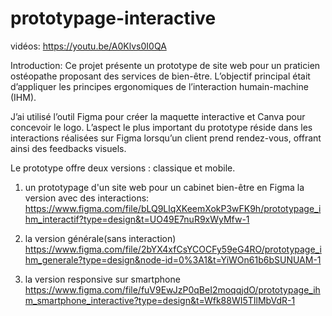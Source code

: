 # prototypage-interactive

vidéos: https://youtu.be/A0Klvs0I0QA

Introduction: Ce projet présente un prototype de site web pour un praticien ostéopathe proposant des services de bien-être. L’objectif principal était d’appliquer les principes ergonomiques de l’interaction humain-machine (IHM).

J’ai utilisé l’outil Figma pour créer la maquette interactive et Canva pour concevoir le logo. L’aspect le plus important du prototype réside dans les interactions réalisées sur Figma lorsqu’un client prend rendez-vous, offrant ainsi des feedbacks visuels. 

Le prototype offre deux versions : classique et mobile.

1. un prototypage d'un site web pour un cabinet bien-être en Figma
   la version avec des interactions:
   https://www.figma.com/file/bLQ9LlqXKeemXokP3wFK9h/prototypage_ihm_interactif?type=design&t=UO49E7nuR9xWyMfw-1


2. la version générale(sans interaction)
   https://www.figma.com/file/2bYX4xfCsYCOCFy59eG4RO/prototypage_ihm_generale?type=design&node-id=0%3A1&t=YiWOn61b6bSUNUAM-1

3. la version responsive sur smartphone
   https://www.figma.com/file/fuV9EwJzP0qBeI2moqqjdO/prototypage_ihm_smartphone_interactive?type=design&t=Wfk88WI5TIlMbVdR-1

